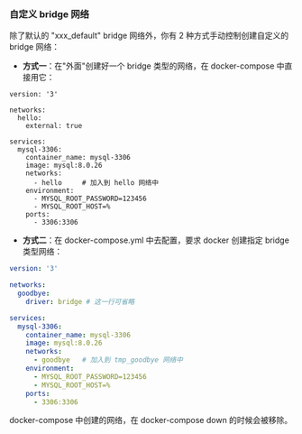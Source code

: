 ### 自定义 bridge 网络


除了默认的 "xxx_default" bridge 网络外，你有 2 种方式手动控制创建自定义的 bridge 网络：

- **方式一**：在"外面"创建好一个 bridge 类型的网络，在 docker-compose 中直接用它：

```yaml{3-5,11-12}
version: '3'

networks:
  hello:
    external: true

services:
  mysql-3306:
    container_name: mysql-3306
    image: mysql:8.0.26
    networks:
      - hello     # 加入到 hello 网络中
    environment:
      - MYSQL_ROOT_PASSWORD=123456
      - MYSQL_ROOT_HOST=%
    ports:
      - 3306:3306
```

- **方式二**：在 docker-compose.yml 中去配置，要求 docker 创建指定 bridge 类型网络：

```yaml
version: '3'

networks:
  goodbye:
    driver: bridge # 这一行可省略

services:
  mysql-3306:
    container_name: mysql-3306 
    image: mysql:8.0.26
    networks:
      - goodbye   # 加入到 tmp_goodbye 网络中
    environment:
      - MYSQL_ROOT_PASSWORD=123456
      - MYSQL_ROOT_HOST=%
    ports:
      - 3306:3306
```

  docker-compose 中创建的网络，在 docker-compose down 的时候会被移除。
